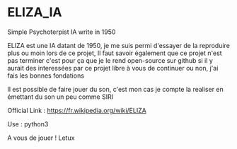 # ELIZA_IA
Simple Psychoterpist IA write in 1950


ELIZA est une IA datant de 1950, je me suis permi d'essayer de la reproduire plus ou moin lors de ce projet,
Il faut savoir également que ce projet n'est pas terminer c'est pour ça que je le rend open-source sur github
si il y aurait des interessées par ce projet libre à vous de continuer ou non, j'ai fais les bonnes fondations

Il est possible de faire jouer du son, c'est mon cas je compte la realiser en émettant du son un peu comme SIRI

Official Link : https://fr.wikipedia.org/wiki/ELIZA

Use : python3 <file>

A vous de jouer !
Letux
